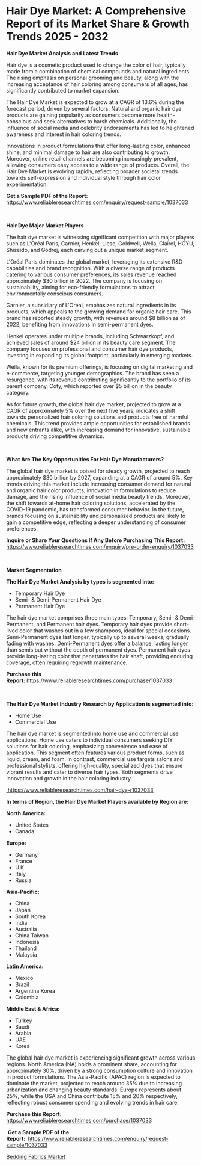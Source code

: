 <p><h1>Hair Dye Market: A Comprehensive Report of its Market Share & Growth Trends 2025 - 2032</h1></p><p><strong>Hair Dye Market Analysis and Latest Trends</strong></p>
<p><p>Hair dye is a cosmetic product used to change the color of hair, typically made from a combination of chemical compounds and natural ingredients. The rising emphasis on personal grooming and beauty, along with the increasing acceptance of hair coloring among consumers of all ages, has significantly contributed to market expansion.</p><p>The Hair Dye Market is expected to grow at a CAGR of 13.6% during the forecast period, driven by several factors. Natural and organic hair dye products are gaining popularity as consumers become more health-conscious and seek alternatives to harsh chemicals. Additionally, the influence of social media and celebrity endorsements has led to heightened awareness and interest in hair coloring trends. </p><p>Innovations in product formulations that offer long-lasting color, enhanced shine, and minimal damage to hair are also contributing to growth. Moreover, online retail channels are becoming increasingly prevalent, allowing consumers easy access to a wide range of products. Overall, the Hair Dye Market is evolving rapidly, reflecting broader societal trends towards self-expression and individual style through hair color experimentation.</p></p>
<p><strong>Get a Sample PDF of the Report:&nbsp;</strong> <a href="https://www.reliableresearchtimes.com/enquiry/request-sample/1037033?utm_campaign=2383&utm_medium=2&utm_source=Github&utm_content=ia&utm_term=08022025&utm_id=hair-dye">https://www.reliableresearchtimes.com/enquiry/request-sample/1037033</a></p>
<p>&nbsp;</p>
<p><strong>Hair Dye Major Market Players</strong></p>
<p><p>The hair dye market is witnessing significant competition with major players such as L'Oréal Paris, Garnier, Henkel, Liese, Goldwell, Wella, Clairol, HOYU, Shiseido, and Godrej, each carving out a unique market segment. </p><p>L'Oréal Paris dominates the global market, leveraging its extensive R&D capabilities and brand recognition. With a diverse range of products catering to various consumer preferences, its sales revenue reached approximately $30 billion in 2022. The company is focusing on sustainability, aiming for eco-friendly formulations to attract environmentally conscious consumers.</p><p>Garnier, a subsidiary of L'Oréal, emphasizes natural ingredients in its products, which appeals to the growing demand for organic hair care. This brand has reported steady growth, with revenues around $8 billion as of 2022, benefiting from innovations in semi-permanent dyes.</p><p>Henkel operates under multiple brands, including Schwarzkopf, and achieved sales of around $24 billion in its beauty care segment. The company focuses on professional and consumer hair dye products, investing in expanding its global footprint, particularly in emerging markets.</p><p>Wella, known for its premium offerings, is focusing on digital marketing and e-commerce, targeting younger demographics. The brand has seen a resurgence, with its revenue contributing significantly to the portfolio of its parent company, Coty, which reported over $5 billion in the beauty category.</p><p>As for future growth, the global hair dye market, projected to grow at a CAGR of approximately 5% over the next five years, indicates a shift towards personalized hair coloring solutions and products free of harmful chemicals. This trend provides ample opportunities for established brands and new entrants alike, with increasing demand for innovative, sustainable products driving competitive dynamics.</p></p>
<p>&nbsp;</p>
<p><strong>What Are The Key Opportunities For Hair Dye Manufacturers?</strong></p>
<p><p>The global hair dye market is poised for steady growth, projected to reach approximately $30 billion by 2027, expanding at a CAGR of around 5%. Key trends driving this market include increasing consumer demand for natural and organic hair color products, innovation in formulations to reduce damage, and the rising influence of social media beauty trends. Moreover, the shift towards at-home hair coloring solutions, accelerated by the COVID-19 pandemic, has transformed consumer behavior. In the future, brands focusing on sustainability and personalized products are likely to gain a competitive edge, reflecting a deeper understanding of consumer preferences.</p></p>
<p><strong>Inquire or Share Your Questions If Any Before Purchasing This Report:</strong> <a href="https://www.reliableresearchtimes.com/enquiry/pre-order-enquiry/1037033?utm_campaign=2383&utm_medium=2&utm_source=Github&utm_content=ia&utm_term=08022025&utm_id=hair-dye">https://www.reliableresearchtimes.com/enquiry/pre-order-enquiry/1037033</a></p>
<p>&nbsp;</p>
<p><strong>Market Segmentation</strong></p>
<p><strong>The Hair Dye Market Analysis by types is segmented into:</strong></p>
<p><ul><li>Temporary Hair Dye</li><li>Semi- & Demi-Permanent Hair Dye</li><li>Permanent Hair Dye</li></ul></p>
<p><p>The hair dye market comprises three main types: Temporary, Semi- & Demi-Permanent, and Permanent hair dyes. Temporary hair dyes provide short-lived color that washes out in a few shampoos, ideal for special occasions. Semi-Permanent dyes last longer, typically up to several weeks, gradually fading with washes. Demi-Permanent dyes offer a balance, lasting longer than semis but without the depth of permanent dyes. Permanent hair dyes provide long-lasting color that penetrates the hair shaft, providing enduring coverage, often requiring regrowth maintenance.</p></p>
<p><strong>Purchase this Report:&nbsp;</strong><a href="https://www.reliableresearchtimes.com/purchase/1037033?utm_campaign=2383&utm_medium=2&utm_source=Github&utm_content=ia&utm_term=08022025&utm_id=hair-dye">https://www.reliableresearchtimes.com/purchase/1037033</a></p>
<p>&nbsp;</p>
<p><strong>The Hair Dye Market Industry Research by Application is segmented into:</strong></p>
<p><ul><li>Home Use</li><li>Commercial Use</li></ul></p>
<p><p>The hair dye market is segmented into home use and commercial use applications. Home use caters to individual consumers seeking DIY solutions for hair coloring, emphasizing convenience and ease of application. This segment often features various product forms, such as liquid, cream, and foam. In contrast, commercial use targets salons and professional stylists, offering high-quality, specialized dyes that ensure vibrant results and cater to diverse hair types. Both segments drive innovation and growth in the hair coloring industry.</p></p>
<p><a href="https://www.reliableresearchtimes.com/hair-dye-r1037033?utm_campaign=2383&utm_medium=2&utm_source=Github&utm_content=ia&utm_term=08022025&utm_id=hair-dye">&nbsp;https://www.reliableresearchtimes.com/hair-dye-r1037033</a></p>
<p><strong>In terms of Region, the Hair Dye Market Players available by Region are:</strong></p>
<p>
    <p> <strong> North America: </strong>
        <ul>
            <li>United States</li>
            <li>Canada</li>
        </ul>
        </p> 
    <p> <strong> Europe: </strong>
        <ul>
            <li>Germany</li>
            <li>France</li>
            <li>U.K.</li>
            <li>Italy</li>
            <li>Russia</li>
        </ul>
        </p> 
    <p> <strong> Asia-Pacific: </strong>
        <ul>
            <li>China</li>
            <li>Japan</li>
            <li>South Korea</li>
            <li>India</li>
            <li>Australia</li>
            <li>China Taiwan</li>
            <li>Indonesia</li>
            <li>Thailand</li>
            <li>Malaysia</li>
        </ul>
        </p> 
    <p> <strong> Latin America: </strong>
        <ul>
            <li>Mexico</li>
            <li>Brazil</li>
            <li>Argentina Korea</li>
            <li>Colombia</li>
        </ul>
        </p> 
    <p> <strong> Middle East & Africa: </strong>
        <ul>
            <li>Turkey</li>
            <li>Saudi</li>
            <li>Arabia</li>
            <li>UAE</li>
            <li>Korea</li>
        </ul>
    </p>
    </p>
<p><p>The global hair dye market is experiencing significant growth across various regions. North America (NA) holds a prominent share, accounting for approximately 30%, driven by a strong consumption culture and innovation in product formulations. The Asia-Pacific (APAC) region is expected to dominate the market, projected to reach around 35% due to increasing urbanization and changing beauty standards. Europe represents about 25%, while the USA and China contribute 15% and 20% respectively, reflecting robust consumer spending and evolving trends in hair care.</p></p>
<p><strong>Purchase this Report: </strong><a href="https://www.reliableresearchtimes.com/purchase/1037033?utm_campaign=2383&utm_medium=2&utm_source=Github&utm_content=ia&utm_term=08022025&utm_id=hair-dye">https://www.reliableresearchtimes.com/purchase/1037033</a></p>
<p>&nbsp;<strong>Get a Sample PDF of the Report:&nbsp;&nbsp;</strong><a href="https://www.reliableresearchtimes.com/enquiry/request-sample/1037033?utm_campaign=2383&utm_medium=2&utm_source=Github&utm_content=ia&utm_term=08022025&utm_id=hair-dye">https://www.reliableresearchtimes.com/enquiry/request-sample/1037033</a></p>
<p><strong></strong></p>
<p><p><a href="https://github.com/locarol73/Market-Research-Report-List-1/blob/main/bedding-fabrics-market.md?utm_campaign=2383&utm_medium=2&utm_source=Github&utm_content=ia&utm_term=08022025&utm_id=hair-dye">Bedding Fabrics Market</a></p></p>